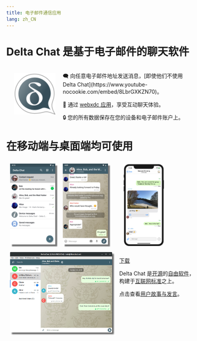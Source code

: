 ```yaml
---
title: 电子邮件通信应用
lang: zh_CN
---
```


# Delta Chat 是基于电子邮件的聊天软件 

<img src="../assets/logos/delta-chat.svg" width="110" style="float: left; margin: 20px;" alt="The Delta Chat logo" />

<br>
🗨️ 向任意电子邮件地址发送消息，[即使他们不使用 Delta Chat](https://www.youtube-nocookie.com/embed/8LbrGXKZN70)。

🥳 通过 [webxdc 应用](https://webxdc.org)，享受互动聊天体验。

🔒 您的所有数据保存在您的设备和电子邮件账户上。

# 在移动端与桌面端均可使用


<img src="../assets/blog/screenshots/2019-12-17-delta-chat-google-play-release-chat-list-light.png" width="120" 
style="float: left; margin: 10px;display: block;box-shadow: 5px 5px 2px #777;" alt="A screenshot of Delta Chat on Android showing chat list" /> 
<img src="../assets/blog/screenshots/2019-12-17-delta-chat-google-play-release-group-light.png" width="120" 
style="float: left; margin: 10px;display: block;box-shadow: 5px 5px 2px #777;" alt="A screenshot of Delta Chat on Android showing a chat" /> 

<img src="../assets/blog/desktop-screenshot.png" width="280" style="float:left; margin: 10px" alt="A screenshot of Delta Chat on desktop" /> 

<img src="../assets/blog/screenshots/2020-01-09-delta-chat-iOS-weekend-group-chat.png" width="110" style="margin: 10px" alt="A screenshot of Delta Chat on IOS" /> 

<a class="download-button" href="https://get.delta.chat">下载</a>

Delta Chat 是[开源](https://en.wikipedia.org/wiki/Open-source_software)的[自由软件](https://en.wikipedia.org/wiki/Free_software)，构建于[互联网标准](https://github.com/deltachat/deltachat-core-rust/blob/master/standards.md)之上。 

点击查看[用户故事与发言](user-voices)。
